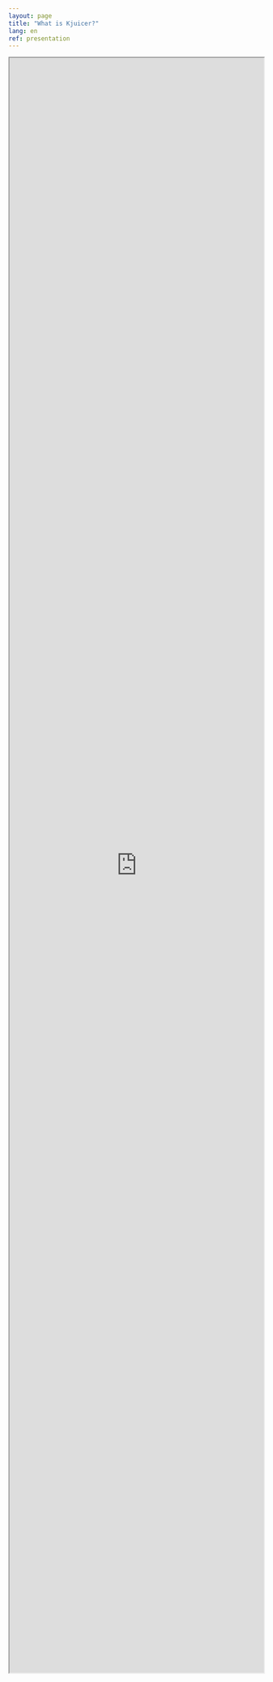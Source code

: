 ```yaml
---
layout: page
title: "What is Kjuicer?"
lang: en
ref: presentation
---
```


<iframe src="https://static.kjuicer.com/KJ-en/" style="width: 100%; height: 80vh"></iframe>
